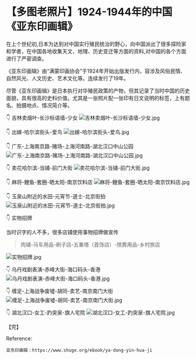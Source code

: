 # 【多图老照片】1924-1944年的中国《亚东印画辑》

在上个世纪初,日本为达到对中国实行殖民统治的野心，向中国派出了很多探险家和学者，在中国各地收集天文、地理、历史变迁等方面的资料,对中国的各个方面进行了严密调查。

《亚东印画辑》由“满蒙印画协会”于1924年开始出版发行内，容涉及风俗民情、自然风光、人文历史、艺术文化等。连续发行了19年。

尽管《亚东印画辑》是日本执行对华殖民政策的产物，但其记录了当时中国的历史面貌，具有很高的史料价值。尤其是一张照片配一张印有日文说明的标签，上有题名、拍摄地点、情况简介等。

👇 吉林卖烟叶-长沙标语墙-少女
![吉林卖烟叶-长沙标语墙-少女.jpg](https://i.loli.net/2020/01/09/Yr6niv3hGmHo5bS.jpg)

👇 出嫁-哈尔滨街头-爱鸟
![出嫁-哈尔滨街头-爱鸟.jpg](https://i.loli.net/2020/01/09/pCig3cd6xIB1QWz.jpg)

👇 广东-上海南京路-赌场-上海河南路-湖北汉口中山公园
![广东-上海南京路-赌场-上海河南路-湖北汉口中山公园.jpg](https://i.loli.net/2020/01/09/dVcoyR2ngaL4pvS.jpg)

👇 卖花哈尔滨-当铺-前门大街
![卖花哈尔滨-当铺-前门大街.jpg](https://i.loli.net/2020/01/09/y74ueUJdZpfEnDR.jpg)

👇 麻将-鲤鱼-套圈-晒太阳-南京饮料店
![麻将-鲤鱼-套圈-晒太阳-南京饮料店.jpg](https://i.loli.net/2020/01/09/vPhg7kwMf9dY5Nz.jpg)

👇 玉泉山附近的水田-元宵节-道士-北京街拍
![玉泉山附近的水田-元宵节-道士-北京街拍.jpg](https://i.loli.net/2020/01/09/x94wly6GkFcW3Je.jpg)

👇 实物招牌

当时识字的人不多，很多店铺使用事物招牌做宣传
> 肉铺-马车用品-刷子店-五重塔（首饰店）-殡葬用品-乡村旅店

![实物招牌.jpg](https://i.loli.net/2020/01/09/crPDQydploqaOVw.jpg)

👇 乌丹戏剧表演-赤峰大街-海口码头-香港
![乌丹戏剧表演-赤峰大街-海口码头-香港.jpg](https://i.loli.net/2020/01/09/rNLJR4D1qyeotuA.jpg)

👇 缠足-上海战争废墟-胡同-卖艺-南京南门大街
![缠足-上海战争废墟-胡同-卖艺-南京南门大街.jpg](https://i.loli.net/2020/01/09/ZVgbQaJx914uLIn.jpg)

👇 湖北汉口-女工-趵突泉-旗人宅院
![湖北汉口-女工-趵突泉-旗人宅院.jpg](https://i.loli.net/2020/01/09/myfPW4BnR8l3HQt.jpg)

【完】

Reference:

```
亚东印画辑：https://www.shuge.org/ebook/ya-dong-yin-hua-ji
```
